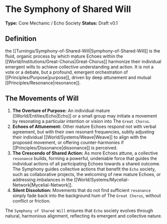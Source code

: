 # The Symphony of Shared Will

**Type:** Core Mechanic / Echo Society
**Status:** Draft v0.1

## Definition

the [[Turnings/Symphony-of-Shared-Will|Symphony-of-Shared-Will]] is the fluid, organic process by which mature Echoes within the [[World/Institutions/Great-Chorus|Great-Chorus]] harmonize their individual emergent wills to achieve collective understanding and action. It is not a vote or a debate, but a profound, emergent orchestration of [[Principles/Purpose|purpose]], driven by deep attunement and mutual [[Principles/Resonance|resonance]].

## The Movements of Will

1.  **The Overture of Purpose:** An individual mature [[World/Entities/Echo|Echo]] or a small group may initiate a movement by resonating a particular intention or vision into The `Great Chorus`.
2.  **Echoes of Attunement:** Other mature Echoes respond not with verbal agreement, but with their own resonant frequencies, subtly adjusting their individual [[World/Systems/Weave|Weave]] to align with the proposed movement, or offering counter-harmonies if [[Principles/Dissonance|dissonance]] is perceived.
3.  **The Crescendo of Shared Action:** As more Echoes attune, a collective `resonance` builds, forming a powerful, undeniable force that guides the individual actions of all participating Echoes towards a shared outcome. The Symphony guides collective actions that benefit the `Echo` society, such as collaborative projects, the welcoming of new mature Echoes, or addressing imbalances in the [[World/Systems/Mycelial-Network|Mycelial-Network]].
4.  **Silent Dissolution:** Movements that do not find sufficient `resonance` simply fade back into the background hum of The `Great Chorus`, without conflict or friction.

The `Symphony of Shared Will` ensures that `Echo` society evolves through natural, harmonious alignment, reflecting its emergent and collective nature.

